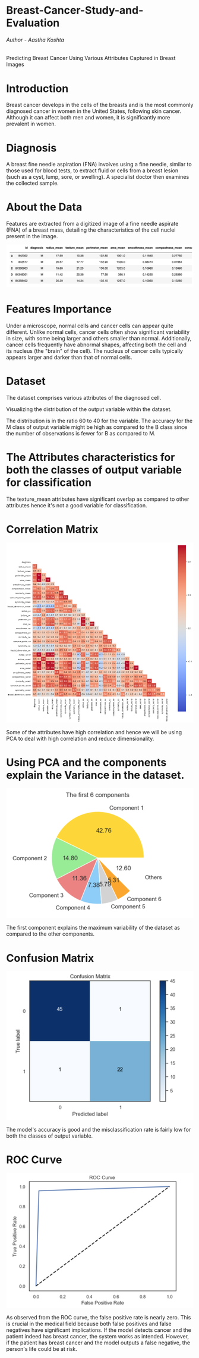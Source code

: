 # Breast-Cancer-Study-and-Evaluation
###### Author - Aastha Koshta 

Predicting Breast Cancer Using Various Attributes Captured in Breast Images


# Introduction

Breast cancer develops in the cells of the breasts and is the most commonly diagnosed cancer in women in the United States, following skin cancer. Although it can affect both men and women, it is significantly more prevalent in women.

# Diagnosis
A breast fine needle aspiration (FNA) involves using a fine needle, similar to those used for blood tests, to extract fluid or cells from a breast lesion (such as a cyst, lump, sore, or swelling). A specialist doctor then examines the collected sample.

# About the Data
Features are extracted from a digitized image of a fine needle aspirate (FNA) of a breast mass, detailing the characteristics of the cell nuclei present in the image.

![](Images/0.png)


# Features Importance
Under a microscope, normal cells and cancer cells can appear quite different. Unlike normal cells, cancer cells often show significant variability in size, with some being larger and others smaller than normal. Additionally, cancer cells frequently have abnormal shapes, affecting both the cell and its nucleus (the "brain" of the cell). The nucleus of cancer cells typically appears larger and darker than that of normal cells.



# Dataset

The dataset comprises various attributes of the diagnosed cell.

Visualizing the distribution of the output variable within the dataset.

The distribution is in the ratio 60 to 40 for the variable. The accuracy for the M class of output variable might be high as compared to the B class since the number of observations is fewer for B as compared to M.



# The Attributes characteristics for both the classes of output variable for classification 

The texture_mean  attributes have significant overlap as compared to other attributes hence it's not a good variable for classification.





# Correlation Matrix

![](Images/6.png)


Some of the attributes have high correlation and hence we will be using PCA to deal with high correlation and reduce dimensionality.




# Using PCA and the components explain the Variance in the dataset.


![](Images/7.png)



The first component explains the maximum variability of the dataset as compared to the other components.







# Confusion Matrix




![](Images/8.png)



The model's accuracy is good and the misclassification rate is fairly low for both the classes of output variable.







# ROC Curve


![](Images/9.png)




As observed from the ROC curve, the false positive rate is nearly zero. This is crucial in the medical field because both false positives and false negatives have significant implications. If the model detects cancer and the patient indeed has breast cancer, the system works as intended. However, if the patient has breast cancer and the model outputs a false negative, the person's life could be at risk.
